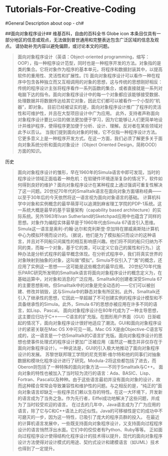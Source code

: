 Tutorials-For-Creative-Coding
=============================
#General Description about oop - ch#

##面向对象程序设计##
维基百科，自由的百科全书
Globe icon
本条目仅具有一部分地区的信息或观点，无法做到普世通用和完整表达包含广泛区域的信息及观点。 
请协助补充内容以避免偏颇，或讨论本文的问题。

>面向对象程序设计（英语：Object-oriented programming，缩写：OOP），指一种程序设计范型，同时也是一种程序开发的方法。对象指的是类的集合。它将对象作为程序的基本单元，将程序和数据封装其中，以提高软件的重用性、灵活性和扩展性。[1]
面向对象程序设计可以看作一种在程序中包含各种独立而又互相调用的对象的思想，这与传统的思想刚好相反：传统的程序设计主张将程序看作一系列函数的集合，或者直接就是一系列对电脑下达的指令。面向对象程序设计中的每一个对象都应该能够接受数据、处理数据并将数据传达给其它对象，因此它们都可以被看作一个小型的“机器”，即对象。
目前已经被证实的是，面向对象程序设计推广了程序的灵活性和可维护性，并且在大型项目设计中广为应用。 此外，支持者声称面向对象程序设计要比以往的做法更加便于学习，因为它能够让人们更简单地设计并维护程序，使得程序更加便于分析、设计、理解。反对者在某些领域对此予以否认。
当我们提到面向对象的时候，它不仅指一种程序设计方法。它更多意义上是一种程序开发方式。在这一方面，我们必须了解更多关于面向对象系统分析和面向对象设计（Object Oriented Design，简称OOD）方面的知识。

历史

>面向对象程序设计的雏形，早在1960年的Simula语言中即可发现，当时的程序设计领域正面临着一种危机：在软硬件环境逐渐复杂的情况下，软件如何得到良好的维护？面向对象程序设计在某种程度上通过强调可重复性解决了这一问题。20世纪70年代的Smalltalk语言在面向对象方面堪称经典——以至于30年后的今天依然将这一语言视为面向对象语言的基础。
计算机科学中对象和实例概念的最早萌芽可以追溯到麻省理工学院的PDP-1系统。这一系统大概是最早的基于容量架构（capability based architecture）的实际系统。另外1963年Ivan Sutherland的Sketchpad应用中也蕴含了同样的思想。对象作为编程实体最早是于1960年代由Simula 67语言引入思维。Simula这一语言是奥利-约翰·达尔和克利斯登·奈加特在挪威奥斯陆计算机中心为模拟环境而设计的。（据说，他们是为了模拟船只而设计的这种语言，并且对不同船只间属性的相互影响感兴趣。他们将不同的船只归纳为不同的类，而每一个对象，基于它的类，可以定义它自己的属性和行为。）这种办法是分析式程序的最早概念体现。在分析式程序中，我们将真实世界的对象映射到抽象的对象，这叫做“模拟”。Simula不仅引入了“类”的概念，还应用了实例这一思想——这可能是这些概念的最早应用。
20世纪70年代施乐PARC研究所发明的Smalltalk语言将面向对象程序设计的概念定义为，在基础运算中，对对象和消息的广泛应用。Smalltalk的创建者深受Simula 67的主要思想影响，但Smalltalk中的对象是完全动态的——它们可以被创建、修改并销毁，这与Simula中的静态对象有所区别。此外，Smalltalk还引入了继承性的思想，它因此一举超越了不可创建实例的程序设计模型和不具备继承性的Simula。此外，Simula 67的思想亦被应用在许多不同的语言，如Lisp、Pascal。
面向对象程序设计在80年代成为了一种主导思想，这主要应归功于C++——C语言的扩充版。在图形用户界面（GUI）日渐崛起的情况下，面向对象程序设计很好地适应了潮流。GUI和面向对象程序设计的紧密关联在Mac OS X中可见一斑。Mac OS X是由Objective-C语言写成的，这一语言是一个仿Smalltalk的C语言扩充版。面向对象程序设计的思想也使事件处理式的程序设计更加广泛被应用（虽然这一概念并非仅存在于面向对象程序设计）。一种说法是，GUI的引入极大地推动了面向对象程序设计的发展。
苏黎世联邦理工学院的尼克劳斯·维尔特和他的同事们对抽象数据和模块化程序设计进行了研究。Modula-2将这些都包括了进去，而Oberon则包括了一种特殊的面向对象方法——不同于Smalltalk与C++。
面向对象的特性也被加入了当时较为流行的语言：Ada、BASIC、Lisp、Fortran、Pascal以及种种。由于这些语言最初并没有面向对象的设计，故而这种糅合常常会导致兼容性和维护性的问题。与之相反的是，“纯正的”面向对象语言却缺乏一些程序员们赖以生存的特性。在这一大环境下，开发新的语言成为了当务之急。作为先行者，Eiffel成功地解决了这些问题，并成为了当时较受欢迎的语言。
在过去的几年中，Java语言成为了广为应用的语言，除了它与C和C++语法上的近似性。Java的可移植性是它的成功中不可磨灭的一步，因为这一特性，已吸引了庞大的程序员群的投入。
在最近的计算机语言发展中，一些既支持面向对象程序设计，又支持面向过程程序设计的语言悄然浮出水面。它们中的佼佼者有Python、Ruby等等。
正如面向过程程序设计使得结构化程序设计的技术得以提升，现代的面向对象程序设计方法使得对设计模式的用途、契约式设计和建模语言（如UML）技术也得到了一定提升。